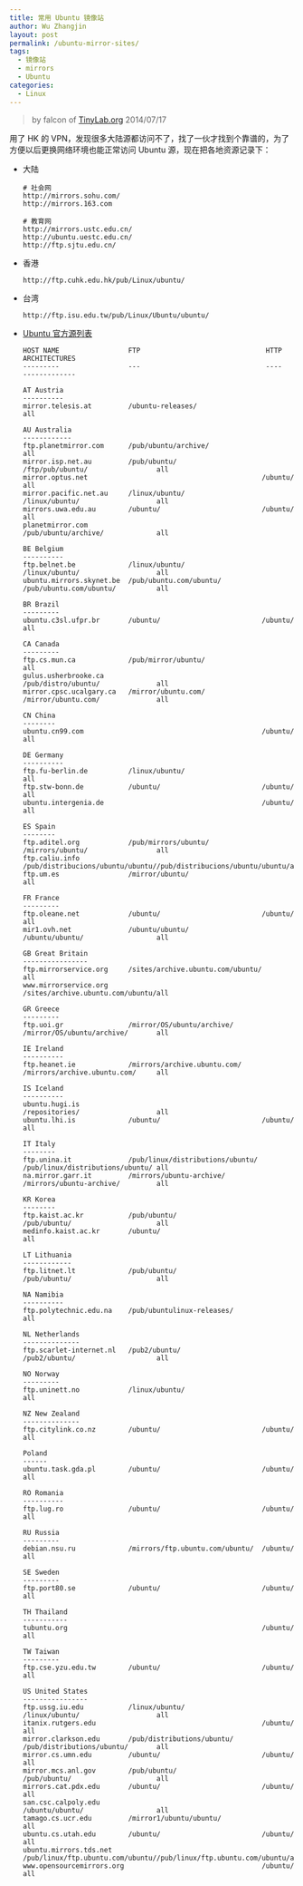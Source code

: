 ```yaml
---
title: 常用 Ubuntu 镜像站
author: Wu Zhangjin
layout: post
permalink: /ubuntu-mirror-sites/
tags:
  - 镜像站
  - mirrors
  - Ubuntu
categories:
  - Linux
---
```


> by falcon of [TinyLab.org][2]
> 2014/07/17

用了 HK 的 VPN，发现很多大陆源都访问不了，找了一伙才找到个靠谱的，为了方便以后更换网络环境也能正常访问 Ubuntu 源，现在把各地资源记录下：

* 大陆

      # 社会网
      http://mirrors.sohu.com/
      http://mirrors.163.com
      
      # 教育网
      http://mirrors.ustc.edu.cn/
      http://ubuntu.uestc.edu.cn/
      http://ftp.sjtu.edu.cn/

* 香港

      http://ftp.cuhk.edu.hk/pub/Linux/ubuntu/

* 台湾

      http://ftp.isu.edu.tw/pub/Linux/Ubuntu/ubuntu/

* [Ubuntu 官方源列表][3]

      HOST NAME                 FTP                               HTTP                              ARCHITECTURES
      ---------                 ---                               ----                              -------------
      
      AT Austria
      ----------
      mirror.telesis.at         /ubuntu-releases/                                                 all
      
      AU Australia
      ------------
      ftp.planetmirror.com      /pub/ubuntu/archive/                                              all
      mirror.isp.net.au         /pub/ubuntu/                     /ftp/pub/ubuntu/                 all
      mirror.optus.net                                           /ubuntu/                         all
      mirror.pacific.net.au     /linux/ubuntu/                   /linux/ubuntu/                   all
      mirrors.uwa.edu.au        /ubuntu/                         /ubuntu/                         all
      planetmirror.com                                           /pub/ubuntu/archive/             all
      
      BE Belgium
      ----------
      ftp.belnet.be             /linux/ubuntu/                   /linux/ubuntu/                   all
      ubuntu.mirrors.skynet.be  /pub/ubuntu.com/ubuntu/          /pub/ubuntu.com/ubuntu/          all
      
      BR Brazil
      ---------
      ubuntu.c3sl.ufpr.br       /ubuntu/                         /ubuntu/                         all
      
      CA Canada
      ---------
      ftp.cs.mun.ca             /pub/mirror/ubuntu/                                               all
      gulus.usherbrooke.ca                                       /pub/distro/ubuntu/              all
      mirror.cpsc.ucalgary.ca   /mirror/ubuntu.com/              /mirror/ubuntu.com/              all
      
      CN China
      --------
      ubuntu.cn99.com                                            /ubuntu/                         all
      
      DE Germany
      ----------
      ftp.fu-berlin.de          /linux/ubuntu/                                                    all
      ftp.stw-bonn.de           /ubuntu/                         /ubuntu/                         all
      ubuntu.intergenia.de                                       /ubuntu/                         all
      
      ES Spain
      --------
      ftp.aditel.org            /pub/mirrors/ubuntu/             /mirrors/ubuntu/                 all
      ftp.caliu.info            /pub/distribucions/ubuntu/ubuntu//pub/distribucions/ubuntu/ubuntu/all
      ftp.um.es                 /mirror/ubuntu/                                                   all
      
      FR France
      ---------
      ftp.oleane.net            /ubuntu/                         /ubuntu/                         all
      mir1.ovh.net              /ubuntu/ubuntu/                  /ubuntu/ubuntu/                  all
      
      GB Great Britain
      ----------------
      ftp.mirrorservice.org     /sites/archive.ubuntu.com/ubuntu/                                 all
      www.mirrorservice.org                                      /sites/archive.ubuntu.com/ubuntu/all
      
      GR Greece
      ---------
      ftp.uoi.gr                /mirror/OS/ubuntu/archive/       /mirror/OS/ubuntu/archive/       all
      
      IE Ireland
      ----------
      ftp.heanet.ie             /mirrors/archive.ubuntu.com/     /mirrors/archive.ubuntu.com/     all
      
      IS Iceland
      ----------
      ubuntu.hugi.is                                             /repositories/                   all
      ubuntu.lhi.is             /ubuntu/                         /ubuntu/                         all
      
      IT Italy
      --------
      ftp.unina.it              /pub/linux/distributions/ubuntu/ /pub/linux/distributions/ubuntu/ all
      na.mirror.garr.it         /mirrors/ubuntu-archive/         /mirrors/ubuntu-archive/         all
      
      KR Korea
      --------
      ftp.kaist.ac.kr           /pub/ubuntu/                     /pub/ubuntu/                     all
      medinfo.kaist.ac.kr       /ubuntu/                                                          all
      
      LT Lithuania
      ------------
      ftp.litnet.lt             /pub/ubuntu/                     /pub/ubuntu/                     all
      
      NA Namibia
      ----------
      ftp.polytechnic.edu.na    /pub/ubuntulinux-releases/                                        all
      
      NL Netherlands
      --------------
      ftp.scarlet-internet.nl   /pub2/ubuntu/                    /pub2/ubuntu/                    all
      
      NO Norway
      ---------
      ftp.uninett.no            /linux/ubuntu/                                                    all
      
      NZ New Zealand
      --------------
      ftp.citylink.co.nz        /ubuntu/                         /ubuntu/                         all
      
      Poland
      ------
      ubuntu.task.gda.pl        /ubuntu/                         /ubuntu/                         all
      
      RO Romania
      ----------
      ftp.lug.ro                /ubuntu/                         /ubuntu/                         all
      
      RU Russia
      ---------
      debian.nsu.ru             /mirrors/ftp.ubuntu.com/ubuntu/  /ubuntu/                         all
      
      SE Sweden
      ---------
      ftp.port80.se             /ubuntu/                         /ubuntu/                         all
      
      TH Thailand
      -----------
      tubuntu.org                                                /ubuntu/                         all
      
      TW Taiwan
      ---------
      ftp.cse.yzu.edu.tw        /ubuntu/                         /ubuntu/                         all
      
      US United States
      ----------------
      ftp.ussg.iu.edu           /linux/ubuntu/                   /linux/ubuntu/                   all
      itanix.rutgers.edu                                         /ubuntu/                         all
      mirror.clarkson.edu       /pub/distributions/ubuntu/       /pub/distributions/ubuntu/       all
      mirror.cs.umn.edu         /ubuntu/                         /ubuntu/                         all
      mirror.mcs.anl.gov        /pub/ubuntu/                     /pub/ubuntu/                     all
      mirrors.cat.pdx.edu       /ubuntu/                         /ubuntu/                         all
      san.csc.calpoly.edu                                        /ubuntu/ubuntu/                  all
      tamago.cs.ucr.edu         /mirror1/ubuntu/ubuntu/                                           all
      ubuntu.cs.utah.edu        /ubuntu/                         /ubuntu/                         all
      ubuntu.mirrors.tds.net    /pub/linux/ftp.ubuntu.com/ubuntu//pub/linux/ftp.ubuntu.com/ubuntu/all
      www.opensourcemirrors.org                                  /ubuntu/                         all

 [2]: http://tinylab.org
 [3]: http://people.canonical.com/~cjwatson/mirror/list.html
